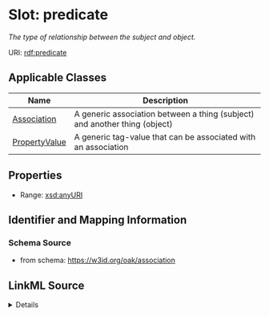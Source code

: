 # Slot: predicate
_The type of relationship between the subject and object._


URI: [rdf:predicate](rdf:predicate)



<!-- no inheritance hierarchy -->




## Applicable Classes

| Name | Description |
| --- | --- |
[Association](Association.md) | A generic association between a thing (subject) and another thing (object)
[PropertyValue](PropertyValue.md) | A generic tag-value that can be associated with an association






## Properties

* Range: [xsd:anyURI](xsd:anyURI)







## Identifier and Mapping Information







### Schema Source


* from schema: https://w3id.org/oak/association




## LinkML Source

<details>
```yaml
name: predicate
description: The type of relationship between the subject and object.
from_schema: https://w3id.org/oak/association
rank: 1000
slot_uri: rdf:predicate
alias: predicate
domain_of:
- Association
- PropertyValue
range: uriorcurie

```
</details>